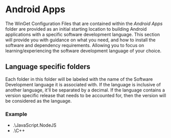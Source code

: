 # Android Apps

The WinGet Configuration Files that are contained within the *Android Apps* folder are provided as an initial starting location to building Android applications with a specific software development language. This section will provide you with guidance on what you need, and how to install the software and dependency requirements. Allowing you to focus on learning/experiencing the software development language of your choice.

## Language specific folders

Each folder in this folder will be labeled with the name of the Software Development language it is associated with. If the language is inclusive of another language, it'll be separated by a decimal. If the language contains a version specific release that needs to be accounted for, then the version will be considered as the language.

### Example

* .\JavaScript.NodeJS
* .\C++
